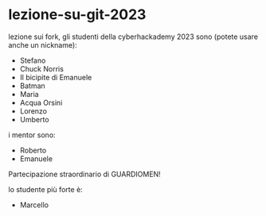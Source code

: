 # lezione-su-git-2023

lezione sui fork, gli studenti della cyberhackademy 2023 sono (potete usare anche un nickname):

- Stefano 
- Chuck Norris
- Il bicipite di Emanuele
- Batman
- Maria
- Acqua Orsini
- Lorenzo
- Umberto

i mentor sono:
- Roberto
- Emanuele

Partecipazione straordinario di GUARDIOMEN!

lo studente più forte è:
- Marcello
